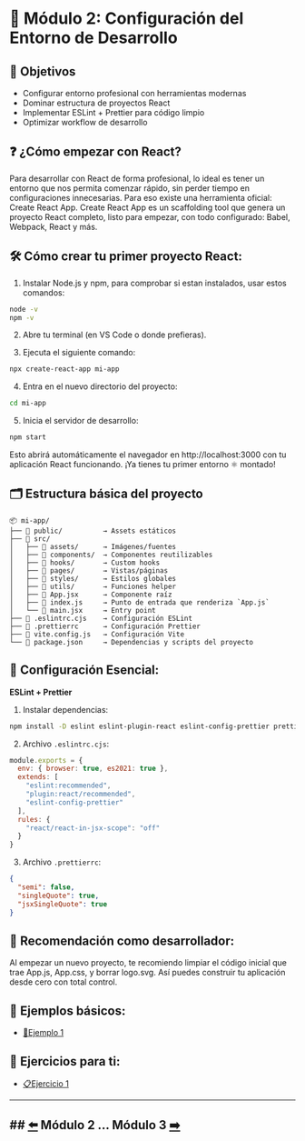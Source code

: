 # 📘 Módulo 2: Configuración del Entorno de Desarrollo

## 🎯 Objetivos
- Configurar entorno profesional con herramientas modernas
- Dominar estructura de proyectos React
- Implementar ESLint + Prettier para código limpio
- Optimizar workflow de desarrollo

## ❓ ¿Cómo empezar con React?

Para desarrollar con React de forma profesional, lo ideal es tener un entorno que nos permita comenzar rápido, sin perder tiempo en configuraciones innecesarias. Para eso existe una herramienta oficial: Create React App.
Create React App es un scaffolding tool que genera un proyecto React completo, listo para empezar, con todo configurado: Babel, Webpack, React y más.

## 🛠️ Cómo crear tu primer proyecto React:

1. Instalar Node.js y npm, para comprobar si estan instalados, usar estos comandos:

 ```bash
node -v
npm -v
``` 

2. Abre tu terminal (en VS Code o donde prefieras).

3. Ejecuta el siguiente comando:
   
```bash
npx create-react-app mi-app
```

4. Entra en el nuevo directorio del proyecto:

```bash
cd mi-app
```

5. Inicia el servidor de desarrollo:

```bash
npm start
```

Esto abrirá automáticamente el navegador en http://localhost:3000 con tu aplicación React funcionando. ¡Ya tienes tu primer entorno ⚛️ montado!

## 🗂️ Estructura básica del proyecto

```
📦 mi-app/
├── 📁 public/          → Assets estáticos
├── 📁 src/
│   ├── 📁 assets/      → Imágenes/fuentes
│   ├── 📁 components/  → Componentes reutilizables
│   ├── 📁 hooks/       → Custom hooks
│   ├── 📁 pages/       → Vistas/páginas
│   ├── 📁 styles/      → Estilos globales
│   ├── 📁 utils/       → Funciones helper
│   ├── 📄 App.jsx      → Componente raíz
│   ├── 📄 index.js     → Punto de entrada que renderiza `App.js`
│   └── 📄 main.jsx     → Entry point
├── 📄 .eslintrc.cjs    → Configuración ESLint
├── 📄 .prettierrc      → Configuración Prettier
├── 📄 vite.config.js   → Configuración Vite
└── 📄 package.json     → Dependencias y scripts del proyecto
```

## 🔧 Configuración Esencial:

**ESLint + Prettier**

1. Instalar dependencias:

```bash
npm install -D eslint eslint-plugin-react eslint-config-prettier prettier
```

2. Archivo ```.eslintrc.cjs```:

```js
module.exports = {
  env: { browser: true, es2021: true },
  extends: [
    "eslint:recommended",
    "plugin:react/recommended",
    "eslint-config-prettier"
  ],
  rules: {
    "react/react-in-jsx-scope": "off"
  }
}
```
   
3. Archivo ```.prettierrc```:

```json
{
  "semi": false,
  "singleQuote": true,
  "jsxSingleQuote": true
}
```

## 🧼 Recomendación como desarrollador:

Al empezar un nuevo proyecto, te recomiendo limpiar el código inicial que trae App.js, App.css, y borrar logo.svg. Así puedes construir tu aplicación desde cero con total control.

## 🧪 Ejemplos básicos:

* [📝Ejemplo 1](./Ejemplos/Ejemplo_1.md)


## 🎯 Ejercicios para ti:

* [📋Ejercicio 1](./Ejercicios/Ejercicio_1.md)

---

## ## [⬅️](../Módulo_1:_Introducción_a_React/Modulo_1.md) Módulo 2 ... Módulo 3 [➡️](../Modulo_3:_JSX_Sintaxis_especial_de_React/Modulo_3.md)
